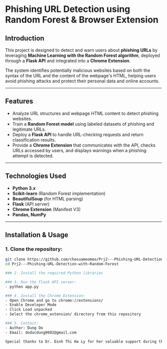# Phishing URL Detection using Random Forest & Browser Extension

## Introduction

This project is designed to detect and warn users about **phishing URLs** by leveraging **Machine Learning with the Random Forest algorithm**, deployed through a **Flask API** and integrated into a **Chrome Extension**.  

The system identifies potentially malicious websites based on both the syntax of the URL and the content of the webpage's HTML, helping users avoid phishing attacks and protect their personal data and online accounts.

---

## Features

- Analyze URL structures and webpage HTML content to detect phishing websites.
- Train a **Random Forest model** using labeled datasets of phishing and legitimate URLs.
- Deploy a **Flask API** to handle URL-checking requests and return classification results.
- Provide a **Chrome Extension** that communicates with the API, checks URLs accessed by users, and displays warnings when a phishing attempt is detected.

---

## Technologies Used

- **Python 3.x**
- **Scikit-learn** (Random Forest implementation)
- **BeautifulSoup** (for HTML parsing)
- **Flask** (API server)
- **Chrome Extension** (Manifest V3)
- **Pandas, NumPy**

---

## Installation & Usage

### 1. Clone the repository:
```bash
git clone https://github.com/chosuameomeo/Prj2---Phishing-URL-Detection-with-Random-Forest.git
cd Prj2---Phishing-URL-Detection-with-Random-Forest

### 2. Install the required Python libraries

### 3. Run the Flask API server:
- python app.py

### 4. Install the Chrome Extension:
- Open Chrome and go to chrome://extensions/
- Enable Developer Mode
- Click Load unpacked
- Select the chrome_extension/ directory from this repository

### 5. Contact:
- Author: Dung Do
- Email: doducdung0602@gmail.com

Special thanks to Dr. Dinh Thi Ha Ly for her valuable support during the emplementation of this project.
